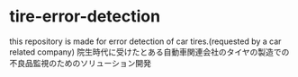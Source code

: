 # tire-error-detection
this repository is made for error detection of car tires.(requested by a car related company)
院生時代に受けたとある自動車関連会社のタイヤの製造での不良品監視のためのソリューション開発
